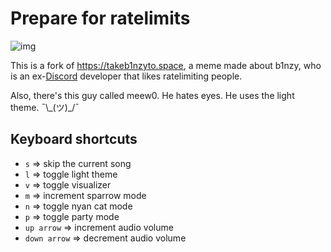 # Prepare for ratelimits

![img](https://owo.whats-th.is/4rAESqy.png)

This is a fork of https://takeb1nzyto.space, a meme made about b1nzy, who is an ex-[Discord](https://discordapp.com) developer that likes ratelimiting people.

Also, there's this guy called meew0. He hates eyes. He uses the light theme. ¯\\\_(ツ)_/¯

## Keyboard shortcuts

- `s` => skip the current song
- `l` => toggle light theme
- `v` => toggle visualizer
- `m` => increment sparrow mode
- `n` => toggle nyan cat mode
- `p` => toggle party mode
- `up arrow` => increment audio volume
- `down arrow` => decrement audio volume
